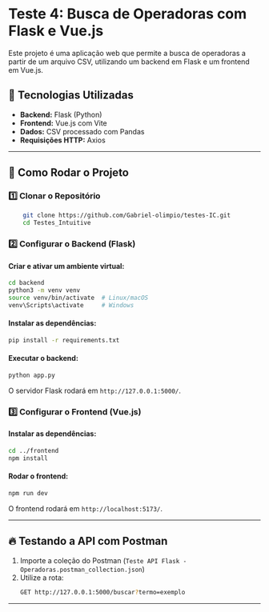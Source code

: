 # Teste 4: Busca de Operadoras com Flask e Vue.js

Este projeto é uma aplicação web que permite a busca de operadoras a partir de um arquivo CSV, utilizando um backend em Flask e um frontend em Vue.js.

## 📌 Tecnologias Utilizadas
- **Backend:** Flask (Python)
- **Frontend:** Vue.js com Vite
- **Dados:** CSV processado com Pandas
- **Requisições HTTP:** Axios
---

## 🚀 Como Rodar o Projeto

### 1️⃣ Clonar o Repositório
```bash
    git clone https://github.com/Gabriel-olimpio/testes-IC.git
    cd Testes_Intuitive
```

### 2️⃣ Configurar o Backend (Flask)
#### Criar e ativar um ambiente virtual:
```bash
cd backend
python3 -m venv venv
source venv/bin/activate  # Linux/macOS
venv\Scripts\activate     # Windows
```

#### Instalar as dependências:
```bash
pip install -r requirements.txt
```

#### Executar o backend:
```bash
python app.py
```
O servidor Flask rodará em `http://127.0.0.1:5000/`.

### 3️⃣ Configurar o Frontend (Vue.js)
#### Instalar as dependências:
```bash
cd ../frontend
npm install
```

#### Rodar o frontend:
```bash
npm run dev
```
O frontend rodará em `http://localhost:5173/`.

---

## 🔥 Testando a API com Postman
1. Importe a coleção do Postman (`Teste API Flask - Operadoras.postman_collection.json`)
2. Utilize a rota:
   ```bash
   GET http://127.0.0.1:5000/buscar?termo=exemplo
   ```

---